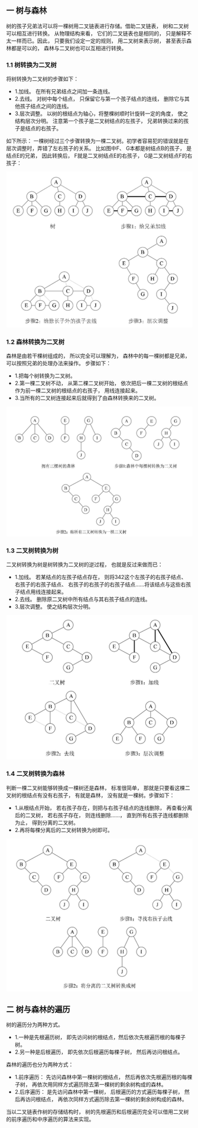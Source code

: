 ## 一 树与森林

树的孩子兄弟法可以将一棵树用二叉链表进行存储。借助二叉链表， 树和二叉树可以相互进行转换。 从物理结构来看， 它们的二叉链表也是相同的， 只是解释不太一样而已。因此， 只要我们设定一定的规则， 用二叉树来表示树， 甚至表示森林都是可以的， 森林与二叉树也可以互相进行转换。  

### 1.1 树转换为二叉树

将树转换为二叉树的步骤如下：
- 1.加线。 在所有兄弟结点之间加一条连线。 
- 2.去线。 对树中每个结点， 只保留它与第一个孩子结点的连线， 删除它与其他孩子结点之间的连线。 
- 3.层次调整。 以树的根结点为轴心，将整棵树顺时针旋转一定的角度， 使之结构层次分明。 注意第一个孩子是二叉树结点的左孩子， 兄弟转换过来的孩子是结点的右孩子。  

如下所示： 一棵树经过三个步骤转换为一棵二叉树。初学者容易犯的错误就是在层次调整时，弄错了左右孩子的关系。 比如图中F、 G本都是树结点B的孩子， 是结点E的兄弟， 因此转换后， F就是二叉树结点E的右孩子， G是二叉树结点F的右孩子：  

![](../images/structure/binarytree-14.png) 

### 1.2 森林转换为二叉树

森林是由若干棵树组成的， 所以完全可以理解为， 森林中的每一棵树都是兄弟， 可以按照兄弟的处理办法来操作。 步骤如下： 
- 1.把每个树转换为二叉树。 
- 2.第一棵二叉树不动， 从第二棵二叉树开始， 依次把后一棵二叉树的根结点作为前一棵二叉树的根结点的右孩子， 用线连接起来。
- 3.当所有的二叉树连接起来后就得到了由森林转换来的二叉树。  

![](../images/structure/binarytree-15.png) 

### 1.3 二叉树转换为树

二叉树转换为树是树转换为二叉树的逆过程， 也就是反过来做而已：
- 1.加线。 若某结点的左孩子结点存在， 则将342这个左孩子的右孩子结点、 右孩子的右孩子结点、 右孩子的右孩子的右孩子结点……将该结点与这些右孩子结点用线连接起来。 
- 2.去线。 删除原二叉树中所有结点与其右孩子结点的连线。 
- 3.层次调整。 使之结构层次分明。  

![](../images/structure/binarytree-16.png) 

### 1.4 二叉树转换为森林

判断一棵二叉树能够转换成一棵树还是森林， 标准很简单， 那就是只要看这棵二叉树的根结点有没有右孩子， 有就是森林， 没有就是一棵树。步骤如下： 
- 1.从根结点开始， 若右孩子存在，则把与右孩子结点的连线删除， 再查看分离后的二叉树， 若右孩子存在， 则连线删除……， 直到所有右孩子连线都删除为止， 得到分离的二叉树。
- 2.再将每棵分离后的二叉树转换为树即可。

![](../images/structure/binarytree-17.png)   

## 二 树与森林的遍历

树的遍历分为两种方式。 
- 1.一种是先根遍历树， 即先访问树的根结点，然后依次先根遍历根的每棵子树。 
- 2.另一种是后根遍历， 即先依次后根遍历每棵子树， 然后再访问根结点。 

森林的遍历也分为两种方式：
- 1.前序遍历： 先访问森林中第一棵树的根结点， 然后再依次先根遍历根的每棵子树， 再依次用同样方式遍历除去第一棵树的剩余树构成的森林。
- 2.后序遍历： 是先访问森林中第一棵树， 后根遍历的方式遍历每棵子树， 然后再访问根结点， 再依次同样方式遍历除去第一棵树的剩余树构成的森林。 

当以二叉链表作树的存储结构时， 树的先根遍历和后根遍历完全可以借用二叉树的前序遍历和中序遍历的算法来实现。 